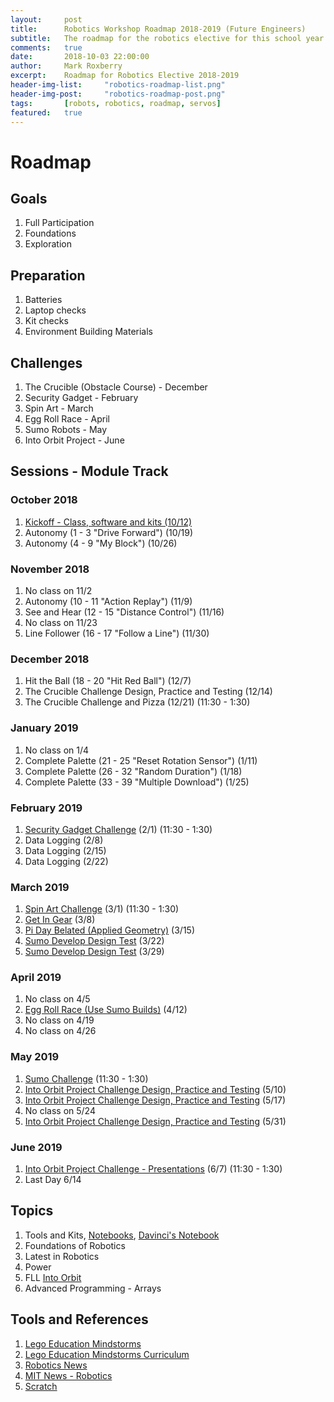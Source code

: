 ```yaml
---
layout:     post
title:      Robotics Workshop Roadmap 2018-2019 (Future Engineers)
subtitle:   The roadmap for the robotics elective for this school year.
comments:   true
date:       2018-10-03 22:00:00
author:     Mark Roxberry
excerpt:    Roadmap for Robotics Elective 2018-2019
header-img-list:     "robotics-roadmap-list.png"
header-img-post:     "robotics-roadmap-post.png"
tags:       [robots, robotics, roadmap, servos]
featured:   true
---
```


# Roadmap

## Goals

1. Full Participation
1. Foundations
1. Exploration

## Preparation

1. Batteries
1. Laptop checks
1. Kit checks
1. Environment Building Materials

## Challenges

1. The Crucible (Obstacle Course) - December
1. Security Gadget - February
1. Spin Art - March
1. Egg Roll Race - April
1. Sumo Robots - May
1. Into Orbit Project - June

## Sessions - Module Track

### October 2018

1. [Kickoff - Class, software and kits (10/12)](https://1drv.ms/p/s!AkGJBuczDyhuiPkH2xt9WYhvEIdI0w)
1. Autonomy (1 - 3 "Drive Forward") (10/19)
1. Autonomy (4 - 9 "My Block") (10/26)

### November 2018

1. No class on 11/2
1. Autonomy (10 - 11 "Action Replay") (11/9)
1. See and Hear (12 - 15 "Distance Control") (11/16)
1. No class on 11/23
1. Line Follower (16 - 17 "Follow a Line") (11/30)

### December 2018

1. Hit the Ball (18 - 20 "Hit Red Ball") (12/7)
1. The Crucible Challenge Design, Practice and Testing (12/14)
1. The Crucible Challenge and Pizza (12/21) (11:30 - 1:30)

### January 2019

1. No class on 1/4
1. Complete Palette (21 - 25 "Reset Rotation Sensor") (1/11)
1. Complete Palette (26 - 32 "Random Duration") (1/18)
1. Complete Palette (33 - 39 "Multiple Download") (1/25)

### February 2019

1. [Security Gadget Challenge](https://education.lego.com/en-us/lessons/maker-middleschool/make-a-security-gadget) (2/1) (11:30 - 1:30)
1. Data Logging (2/8)
1. Data Logging (2/15)
1. Data Logging (2/22)

### March 2019

1. [Spin Art Challenge](http://www.nxtprograms.com/spin_art/index.html) (3/1) (11:30 - 1:30)
1. [Get In Gear](https://www.teachengineering.org/activities/view/nyu_getingear_activity1)  (3/8)
1. [Pi Day Belated (Applied Geometry)](https://www.teachengineering.org/activities/view/nyu_robotgo_activity1) (3/15)
1. [Sumo Develop Design Test](http://nxtprograms.com/mini_sumo/index.html) (3/22)
1. [Sumo Develop Design Test](http://nxtprograms.com/mini_sumo/index.html) (3/29)

### April 2019

1. No class on 4/5
1. [Egg Roll Race (Use Sumo Builds)](http://www.drgraeme.net/DrGraeme-free-NXT-G-tutorials/Ch46/SUMO-G/default.htm) (4/12)
1. No class on 4/19
1. No class on 4/26

### May 2019

1. [Sumo Challenge](http://nxtprograms.com/mini_sumo/index.html) (11:30 - 1:30)
1. [Into Orbit Project Challenge Design, Practice and Testing](https://firstinspiresst01.blob.core.windows.net/fll/2019/FIRST-FLL-2018-19-ChallengeGuide-Letter.pdf) (5/10)
1. [Into Orbit Project Challenge Design, Practice and Testing](https://firstinspiresst01.blob.core.windows.net/fll/2019/FIRST-FLL-2018-19-ChallengeGuide-Letter.pdf) (5/17)
1. No class on 5/24
1. [Into Orbit Project Challenge Design, Practice and Testing](https://firstinspiresst01.blob.core.windows.net/fll/2019/FIRST-FLL-2018-19-ChallengeGuide-Letter.pdf) (5/31)

### June 2019

1. [Into Orbit Project Challenge - Presentations](https://firstinspiresst01.blob.core.windows.net/fll/2019/FIRST-FLL-2018-19-ChallengeGuide-Letter.pdf) (6/7) (11:30 - 1:30)
1. Last Day 6/14

## Topics

1. Tools and Kits, [Notebooks](https://firstinspiresst01.blob.core.windows.net/fll/2019/FIRST-FLL-2018-19-EngNotebook-Letter.pdf), [Davinci's Notebook](http://www.bl.uk/manuscripts/Viewer.aspx?ref=arundel_ms_263_f001r#)
1. Foundations of Robotics
1. Latest in Robotics
1. Power
1. FLL [Into Orbit](http://www.firstlegoleague.org/challenge)
1. Advanced Programming - Arrays

## Tools and References

1. [Lego Education Mindstorms](https://education.lego.com/en-us/middle-school/intro/mindstorms-ev3)
1. [Lego Education Mindstorms Curriculum](https://education.lego.com/en-us/middle-school/intro/mindstorms-ev3#Curriculum)
1. [Robotics News](https://robotics.news/)
1. [MIT News - Robotics](http://news.mit.edu/topic/robotics)
1. [Scratch](https://scratch.mit.edu/)